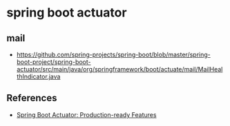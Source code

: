 # spring boot actuator

## mail
* https://github.com/spring-projects/spring-boot/blob/master/spring-boot-project/spring-boot-actuator/src/main/java/org/springframework/boot/actuate/mail/MailHealthIndicator.java

## References
* [Spring Boot Actuator: Production-ready Features](https://docs.spring.io/spring-boot/docs/current/reference/html/production-ready-features.html)